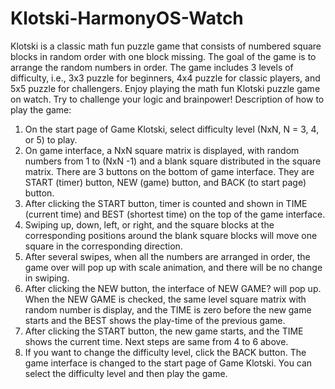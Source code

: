 # Klotski-HarmonyOS-Watch
Klotski is a classic math fun puzzle game that consists of numbered square blocks in random order with one block missing. The goal of the game is to arrange the random numbers in order. The game includes 3 levels of difficulty, i.e., 3x3 puzzle for beginners, 4x4 puzzle for classic players, and 5x5 puzzle for challengers.  Enjoy playing the math fun Klotski puzzle game on watch. Try to challenge your logic and brainpower!
Description of how to play the game:
1.	On the start page of Game Klotski, select difficulty level (NxN, N = 3, 4, or 5) to play.
2.	On game interface, a NxN square matrix is displayed, with random numbers from 1 to (NxN -1) and a blank square distributed in the square matrix. There are 3 buttons on the bottom of game interface. They are START (timer) button, NEW (game) button, and BACK (to start page) button.   
3.	After clicking the START button, timer is counted and shown in TIME (current time) and BEST (shortest time) on the top of the game interface.
4.	Swiping up, down, left, or right, and the square blocks at the corresponding positions around the blank square blocks will move one square in the corresponding direction.
5.	After several swipes, when all the numbers are arranged in order, the game over will pop up with scale animation, and there will be no change in swiping.
6.	After clicking the NEW button, the interface of NEW GAME? will pop up. When the NEW GAME is checked, the same level square matrix with random number is display, and the TIME is zero before the new game starts and the BEST shows the play-time of the previous game.  
7.	After clicking the START button, the new game starts, and the TIME shows the current time. Next steps are same from 4 to 6 above. 
8.	If you want to change the difficulty level, click the BACK button. The game interface is changed to the start page of Game Klotski. You can select the difficulty level and then play the game.    
